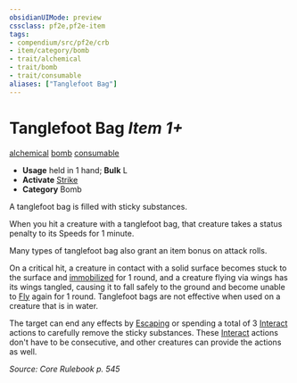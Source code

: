 ```yaml
---
obsidianUIMode: preview
cssclass: pf2e,pf2e-item
tags:
- compendium/src/pf2e/crb
- item/category/bomb
- trait/alchemical
- trait/bomb
- trait/consumable
aliases: ["Tanglefoot Bag"]
---
```

# Tanglefoot Bag *Item 1+*  
[alchemical](/rules/traits/alchemical.md)  [bomb](/rules/traits/bomb.md)  [consumable](/rules/traits/consumable.md)  

- **Usage** held in 1 hand; **Bulk** L
- **Activate** [Strike](/rules/actions/strike.md)
- **Category** Bomb

A tanglefoot bag is filled with sticky substances.

When you hit a creature with a tanglefoot bag, that creature takes a status penalty to its Speeds for 1 minute.

Many types of tanglefoot bag also grant an item bonus on attack rolls.

On a critical hit, a creature in contact with a solid surface becomes stuck to the surface and [immobilized](/rules/conditions.md#Immobilized) for 1 round, and a creature flying via wings has its wings tangled, causing it to fall safely to the ground and become unable to [Fly](/rules/actions/fly.md) again for 1 round. Tanglefoot bags are not effective when used on a creature that is in water.

The target can end any effects by [Escaping](/rules/actions/escape.md) or spending a total of 3 [Interact](/rules/actions/interact.md) actions to carefully remove the sticky substances. These [Interact](/rules/actions/interact.md) actions don't have to be consecutive, and other creatures can provide the actions as well.

*Source: Core Rulebook p. 545*